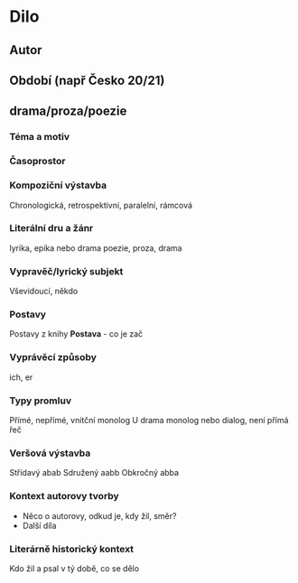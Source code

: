 # Dilo
## Autor
## Období (např Česko 20/21)
## drama/proza/poezie

### Téma a motiv

### Časoprostor

### Kompoziční výstavba
Chronologická, retrospektivní, paralelní, rámcová
### Literální dru a žánr
lyrika, epika nebo drama
poezie, proza, drama
### Vypravěč/lyrický subjekt
Vševidoucí, někdo
### Postavy
Postavy z knihy
**Postava** - co je zač
### Vyprávěcí způsoby
ich, er
### Typy promluv
Přímé, nepřímé, vnitční monolog
U drama monolog nebo dialog, není přímá řeč
### Veršová výstavba
Střídavý abab
Sdružený aabb
Obkročný abba
### Kontext autorovy tvorby
* Něco o autorovy, odkud je, kdy žil, směr?
* Další díla
### Literárně historický kontext
Kdo žil a psal v tý době, co se dělo
